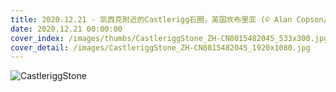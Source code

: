 ```yaml
---
title: 2020.12.21 - 凯西克附近的Castlerigg石圈，英国坎布里亚 (© Alan Copson/plainpicture)
date: 2020.12.21 00:00:00
cover_index: /images/thumbs/CastleriggStone_ZH-CN8015482045_533x300.jpg
cover_detail: /images/CastleriggStone_ZH-CN8015482045_1920x1080.jpg
---
```


![CastleriggStone](/images/CastleriggStone_ZH-CN8015482045_1920x1080.jpg)
